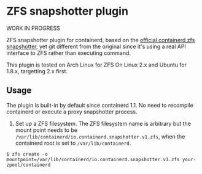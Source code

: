 # ZFS snapshotter plugin

WORK IN PROGRESS


ZFS snapshotter plugin for containerd, based on the [official containerd zfs snapshotter](https://github.com/containerd/containerd), yet git different from the original since it's using a real API interface to ZFS rather than executing command. 

This plugin is tested on Arch Linux for ZFS On Linux 2.x and Ubuntu for 1.8.x, targetting 2.x first.

## Usage

The plugin is built-in by default since containerd 1.1.
No need to recompile containerd or execute a proxy snapshotter process.

1. Set up a ZFS filesystem.
The ZFS filesystem name is arbitrary but the mount point needs to be `/var/lib/containerd/io.containerd.snapshotter.v1.zfs`, when the containerd root is set to `/var/lib/containerd`.
```console
$ zfs create -o mountpoint=/var/lib/containerd/io.containerd.snapshotter.v1.zfs your-zpool/containerd
```
